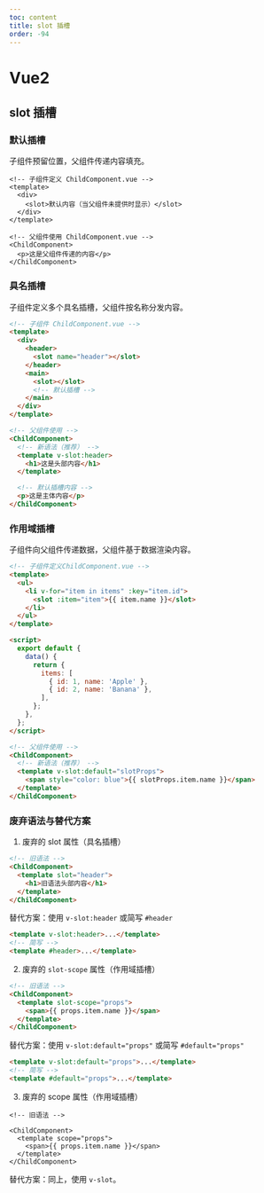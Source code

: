 ```yaml
---
toc: content
title: slot 插槽
order: -94
---
```


# Vue2

## slot 插槽

### 默认插槽

子组件预留位置，父组件传递内容填充。

```vue
<!-- 子组件定义 ChildComponent.vue -->
<template>
  <div>
    <slot>默认内容（当父组件未提供时显示）</slot>
  </div>
</template>

<!-- 父组件使用 ChildComponent.vue -->
<ChildComponent>
  <p>这是父组件传递的内容</p>
</ChildComponent>
```

### 具名插槽

子组件定义多个具名插槽，父组件按名称分发内容。

```html
<!-- 子组件 ChildComponent.vue -->
<template>
  <div>
    <header>
      <slot name="header"></slot>
    </header>
    <main>
      <slot></slot>
      <!-- 默认插槽 -->
    </main>
  </div>
</template>

<!-- 父组件使用 -->
<ChildComponent>
  <!-- 新语法（推荐） -->
  <template v-slot:header>
    <h1>这是头部内容</h1>
  </template>

  <!-- 默认插槽内容 -->
  <p>这是主体内容</p>
</ChildComponent>
```

### 作用域插槽

子组件向父组件传递数据，父组件基于数据渲染内容。

```html
<!-- 子组件定义ChildComponent.vue -->
<template>
  <ul>
    <li v-for="item in items" :key="item.id">
      <slot :item="item">{{ item.name }}</slot>
    </li>
  </ul>
</template>

<script>
  export default {
    data() {
      return {
        items: [
          { id: 1, name: 'Apple' },
          { id: 2, name: 'Banana' },
        ],
      };
    },
  };
</script>

<!-- 父组件使用 -->
<ChildComponent>
  <!-- 新语法（推荐） -->
  <template v-slot:default="slotProps">
    <span style="color: blue">{{ slotProps.item.name }}</span>
  </template>
</ChildComponent>
```

### 废弃语法与替代方案

1. 废弃的 slot 属性（具名插槽）

```html
<!-- 旧语法 -->
<ChildComponent>
  <template slot="header">
    <h1>旧语法头部内容</h1>
  </template>
</ChildComponent>
```

替代方案：使用 `v-slot:header` 或简写 `#header`

```html
<template v-slot:header>...</template>
<!-- 简写 -->
<template #header>...</template>
```

2. 废弃的 `slot-scope` 属性（作用域插槽）

```html
<!-- 旧语法 -->
<ChildComponent>
  <template slot-scope="props">
    <span>{{ props.item.name }}</span>
  </template>
</ChildComponent>
```

替代方案：使用 `v-slot:default="props"` 或简写 `#default="props"`

```html
<template v-slot:default="props">...</template>
<!-- 简写 -->
<template #default="props">...</template>
```

3. 废弃的 scope 属性（作用域插槽）

```vue
<!-- 旧语法 -->

<ChildComponent>
  <template scope="props">
    <span>{{ props.item.name }}</span>
  </template>
</ChildComponent>
```

替代方案：同上，使用 `v-slot`。

<BackTop></BackTop>
<SplashCursor></SplashCursor>
